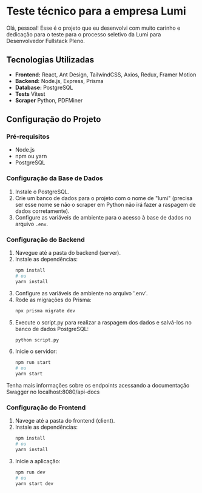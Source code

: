# Teste técnico para a empresa Lumi

Olá, pessoal! Esse é o projeto que eu desenvolvi com muito carinho e dedicação para o teste para o processo seletivo da Lumi para Desenvolvedor Fullstack Pleno.

## Tecnologias Utilizadas

- **Frontend:** React, Ant Design, TailwindCSS, Axios, Redux, Framer Motion
- **Backend:** Node.js, Express, Prisma
- **Database:** PostgreSQL
- **Tests** Vitest
- **Scraper** Python, PDFMiner

## Configuração do Projeto

### Pré-requisitos

- Node.js
- npm ou yarn
- PostgreSQL

### Configuração da Base de Dados

1. Instale o PostgreSQL.
2. Crie um banco de dados para o projeto com o nome de "lumi" (precisa ser esse nome se não o scraper em Python não irá fazer a raspagem de dados corretamente).
3. Configure as variáveis de ambiente para o acesso à base de dados no arquivo `.env`.

### Configuração do Backend

1. Navegue até a pasta do backend (server).
2. Instale as dependências:
   ```bash
   npm install
   # ou
   yarn install
3. Configure as variáveis de ambiente no arquivo '.env'.
4. Rode as migrações do Prisma:
   ```bash
   npx prisma migrate dev
5. Execute o script.py para realizar a raspagem dos dados e salvá-los no banco de dados PostgreSQL:
   ```bash
   python script.py
6. Inicie o servidor:
   ```bash
   npm run start
   # ou
   yarn start

Tenha mais informações sobre os endpoints acessando a documentação Swagger no localhost:8080/api-docs
   
### Configuração do Frontend

1. Navege até a pasta do frontend (client).
2. Instale as dependências:
    ```bash
   npm install
   # ou
   yarn install
3. Inicie a aplicação:
   ```bash
   npm run dev
   # ou
   yarn start dev
